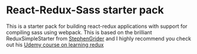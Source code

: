 # React-Redux-Sass starter pack

This is a starter pack for building react-redux applications with support for compiling sass using webpack. This is based on the brilliant ReduxSimpleStarter from [StephenGrider](https://github.com/StephenGrider/) and I highly recommend you check out his [Udemy course on learning redux](https://www.udemy.com/react-redux/)
